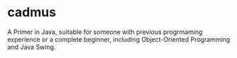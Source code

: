 cadmus
======

A Primer in Java, suitable for someone with previous progrmaming experience or a complete beginner, including Object-Oriented Programming and Java Swing.
